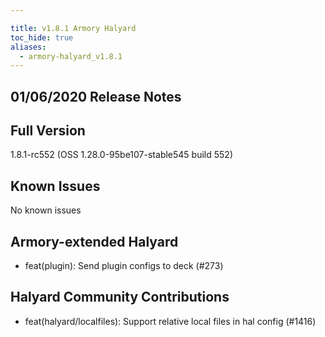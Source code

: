 ```yaml
---

title: v1.8.1 Armory Halyard
toc_hide: true
aliases:
  - armory-halyard_v1.8.1
---
```


## 01/06/2020 Release Notes

## Full Version
1.8.1-rc552 (OSS 1.28.0-95be107-stable545 build 552)

## Known Issues
No known issues

## Armory-extended Halyard 
 - feat(plugin): Send plugin configs to deck (#273)

##  Halyard Community Contributions
 - feat(halyard/localfiles): Support relative local files in hal config (#1416)
